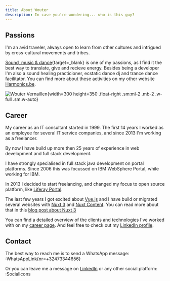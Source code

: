 ```yaml
---
title: About Wouter
description: In case you're wondering... who is this guy?
---
```


## Passions

I'm an avid traveler, always open to learn from other cultures and intrigued by cross-cultural movements and tribes.

[Sound, music & dance](https://harmonics.be){target=_blank} is one of my passions, as I find it the best way to translate, give and recieve energy. 
Besides being a developer I'm also a sound healing practicioner, ecstatic dance dj and trance dance facilitator. You can find more about these activities on my other website [Harmonics.be](https://harmonics.be).

![Wouter Vernaillen](/images/woutervernaillen.jpg){width=300 height=350 .float-right .sm:ml-2 .mb-2 .w-full .sm:w-auto}

## Career

My career as an IT consultant started in 1999. The first 14 years I worked as an employee for several IT service companies, and since 2013 I'm working as a freelancer.

By now I have build up more then 25 years of experience in web development and full stack development.

I have strongly specialised in full stack java development on portal platforms. Since 2006 this was focussed on IBM WebSphere Portal, while working for IBM.

In 2013 I decided to start freelancing, and changed my focus to open source platform, like [Liferay Portal](https://www.liferay.com/).

The last few years I got excited about [Vue.js](https://vuejs.org/) and I have build or migrated several websites with [Nuxt 3](https://nuxt.com/) and [Nuxt Content](https://content.nuxtjs.org/). You can read more about that in this [blog post about Nuxt 3](/blog/discoveringnuxt)

You can find a detailed overview of the clients and technologies I've worked with on my [career page](/career).
And feel free to check out my [LinkedIn profile](https://www.linkedin.com/in/woutervernaillen/).

## Contact

The best way to reach me is to send a WhatsApp message: :WhatsAppLink{nr=+32473344656}

Or you can leave me a message on [LinkedIn](https://www.linkedin.com/in/woutervernaillen/) or any other social platform:  :SocialIcons
